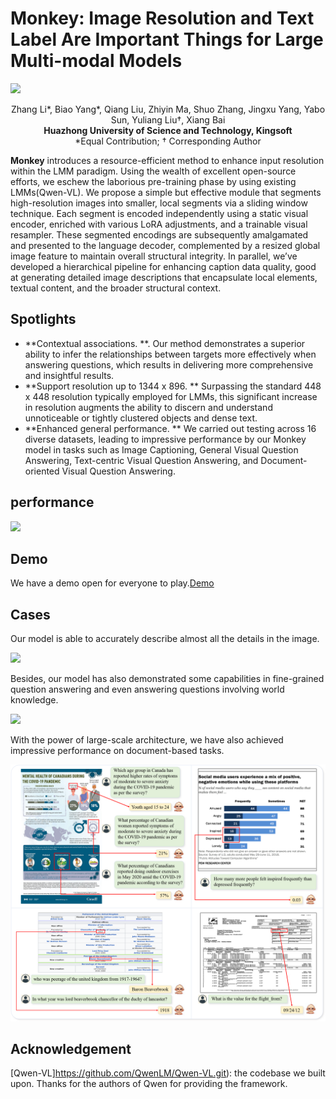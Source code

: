# Monkey: Image Resolution and Text Label Are Important Things for Large Multi-modal Models

![](C:/Users/31311/Desktop/研究生工作/金山合作/Monkey/Monkey/images/logo_monkey.png)

<div align="center">
Zhang Li*, Biao Yang*, Qiang Liu, Zhiyin Ma, Shuo Zhang, Jingxu Yang, Yabo Sun, Yuliang Liu†, Xiang Bai
</div>
<div align="center">
<strong>Huazhong University of Science and Technology, Kingsoft</strong>
</div>
<div align="center">
*Equal Contribution; † Corresponding Author
</div>

**Monkey** introduces a resource-efficient method to enhance input resolution within the LMM paradigm. Using the wealth of excellent open-source efforts, we eschew the laborious pre-training phase by using existing LMMs(Qwen-VL). We propose a simple but effective module that segments high-resolution images into smaller, local segments via a sliding window technique. Each segment is encoded independently using a static visual encoder, enriched with various LoRA adjustments, and a trainable visual resampler. These segmented encodings are subsequently amalgamated and presented to the language decoder, complemented by a resized global image feature to maintain overall structural integrity. In parallel, we’ve developed a hierarchical pipeline for enhancing caption data quality, good at generating detailed image descriptions that encapsulate local elements, textual content, and the broader structural context.

## Spotlights

- **Contextual associations. **. Our method demonstrates a superior ability to infer the relationships between targets more effectively when answering questions, which results in delivering more comprehensive and insightful results.
- **Support resolution up to 1344 x 896. ** Surpassing the standard 448 x 448 resolution typically employed for LMMs, this significant increase in resolution augments the ability to discern and understand unnoticeable or tightly clustered objects and dense text. 
- **Enhanced general performance. ** We carried out testing across 16 diverse datasets, leading to impressive performance by our Monkey model in tasks such as Image Captioning, General Visual Question Answering, Text-centric Visual Question Answering, and Document-oriented Visual Question Answering.

## performance

![](C:/Users/31311/Desktop/研究生工作/金山合作/Monkey/Monkey/images/radar.png)

## Demo

We have a demo open for everyone to play.[Demo](https://74a00f7621c2ecf691.gradio.live/ )

## Cases

Our model is able to accurately describe almost all the details in the image.

![](C:/Users/31311/Desktop/研究生工作/金山合作/Monkey/Monkey/images/caption_1.png)

Besides, our model has also demonstrated some capabilities in fine-grained question answering and even answering questions involving world knowledge.

![](C:/Users/31311/Desktop/研究生工作/金山合作/Monkey/Monkey/images/qa_1.png)

With the power of large-scale architecture, we have also achieved impressive performance on document-based tasks.

![](images/Doc_Chart.png)

## Acknowledgement

[Qwen-VL]https://github.com/QwenLM/Qwen-VL.git): the codebase we built upon. Thanks for the authors of Qwen for providing the framework.

